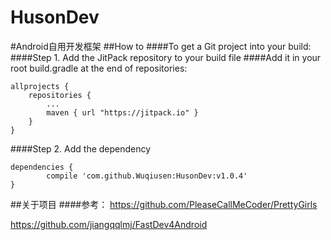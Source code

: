 # HusonDev
#Android自用开发框架
##How to
####To get a Git project into your build:
####Step 1. Add the JitPack repository to your build file
####Add it in your root build.gradle at the end of repositories:

	allprojects {
		repositories {
			...
			maven { url "https://jitpack.io" }
		}
	}
####Step 2. Add the dependency

	dependencies {
	        compile 'com.github.Wuqiusen:HusonDev:v1.0.4'
	}

##关于项目
####参考：
https://github.com/PleaseCallMeCoder/PrettyGirls

https://github.com/jiangqqlmj/FastDev4Android
